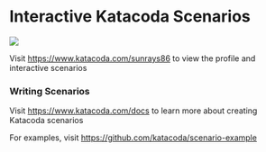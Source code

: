 # Interactive Katacoda Scenarios

[![](http://shields.katacoda.com/katacoda/sunrays86/count.svg)](https://www.katacoda.com/sunrays86 "Get your profile on Katacoda.com")

Visit https://www.katacoda.com/sunrays86 to view the profile and interactive scenarios

### Writing Scenarios
Visit https://www.katacoda.com/docs to learn more about creating Katacoda scenarios

For examples, visit https://github.com/katacoda/scenario-example
